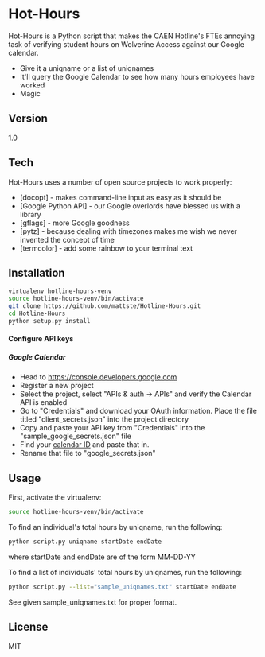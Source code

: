 Hot-Hours
=========

Hot-Hours is a Python script that makes the CAEN Hotline's FTEs annoying task of verifying student hours on Wolverine Access against our Google calendar.

  - Give it a uniqname or a list of uniqnames
  - It'll query the Google Calendar to see how many hours employees have worked
  - Magic


Version
----

1.0

Tech
-----------

Hot-Hours uses a number of open source projects to work properly:

* [docopt] - makes command-line input as easy as it should be
* [Google Python API] - our Google overlords have blessed us with a library
* [gflags] - more Google goodness
* [pytz] - because dealing with timezones makes me wish we never invented the concept of time
* [termcolor] - add some rainbow to your terminal text

Installation
--------------

```sh
virtualenv hotline-hours-venv
source hotline-hours-venv/bin/activate
git clone https://github.com/mattste/Hotline-Hours.git
cd Hotline-Hours
python setup.py install
```

#### Configure API keys

##### Google Calendar
* Head to https://console.developers.google.com
* Register a new project
* Select the project, select "APIs & auth -> APIs" and verify the Calendar API is enabled
* Go to "Credentials" and download your OAuth information. Place the file titled "client_secrets.json" into the project directory
* Copy and paste your API key from "Credentials" into the "sample_google_secrets.json" file
* Find your [calendar ID] and paste that in.
* Rename that file to "google_secrets.json"

Usage
--------------

First, activate the virtualenv:
```sh
source hotline-hours-venv/bin/activate
```

To find an individual's total hours by uniqname, run the following:
```sh
python script.py uniqname startDate endDate
```
where startDate and endDate are of the form MM-DD-YY

To find a list of individuals' total hours by uniqnames, run the following:
```sh
python script.py --list="sample_uniqnames.txt" startDate endDate
```
See given sample_uniqnames.txt for proper format.

License
----

MIT

[calendar ID]:http://googleappstroubleshootinghelp.blogspot.com/2012/09/how-to-find-calendar-id-of-google.html

